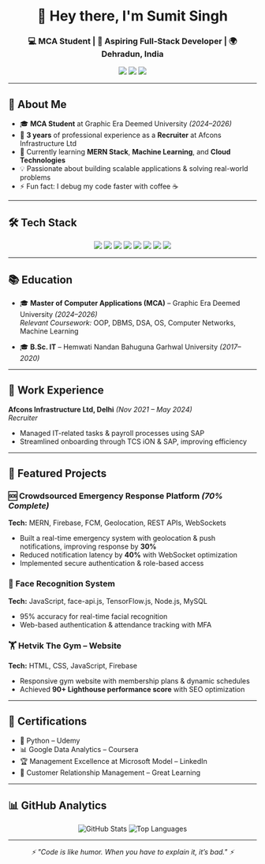 <!-- Profile Header -->
<h1 align="center">👋 Hey there, I'm Sumit Singh</h1>
<h3 align="center">💻 MCA Student | 🚀 Aspiring Full-Stack Developer | 🌍 Dehradun, India</h3>

<p align="center">
  <a href="mailto:negisumit308@gmail.com"><img src="https://img.shields.io/badge/Email-D14836?style=for-the-badge&logo=gmail&logoColor=white" /></a>
  <a href="https://linkedin.com/in/sumitnegi"><img src="https://img.shields.io/badge/LinkedIn-0077b5?style=for-the-badge&logo=linkedin&logoColor=white" /></a>
  <a href="https://github.com/sumitnegii"><img src="https://img.shields.io/badge/GitHub-000000?style=for-the-badge&logo=github&logoColor=white" /></a>
</p>

---

## 🚀 About Me
- 🎓 **MCA Student** at Graphic Era Deemed University *(2024–2026)*
- 💼 **3 years** of professional experience as a **Recruiter** at Afcons Infrastructure Ltd  
- 🌱 Currently learning **MERN Stack**, **Machine Learning**, and **Cloud Technologies**
- 💡 Passionate about building scalable applications & solving real-world problems  
- ⚡ Fun fact: I debug my code faster with coffee ☕

---

## 🛠 Tech Stack

<p align="center">
  <img src="https://img.shields.io/badge/C/C++-00599C?style=for-the-badge&logo=cplusplus&logoColor=white" />
  <img src="https://img.shields.io/badge/Python-3776ab?style=for-the-badge&logo=python&logoColor=white" />
  <img src="https://img.shields.io/badge/Java-007396?style=for-the-badge&logo=java&logoColor=white" />
  <img src="https://img.shields.io/badge/MySQL-4479a1?style=for-the-badge&logo=mysql&logoColor=white" />
  <img src="https://img.shields.io/badge/Firebase-ffca28?style=for-the-badge&logo=firebase&logoColor=black" />
  <img src="https://img.shields.io/badge/AWS-ff9900?style=for-the-badge&logo=amazonaws&logoColor=white" />
  <img src="https://img.shields.io/badge/Google Cloud-4285f4?style=for-the-badge&logo=googlecloud&logoColor=white" />
  <img src="https://img.shields.io/badge/Docker-2496ed?style=for-the-badge&logo=docker&logoColor=white" />
</p>

---

## 📚 Education
- 🎓 **Master of Computer Applications (MCA)** – Graphic Era Deemed University *(2024–2026)*  
  *Relevant Coursework:* OOP, DBMS, DSA, OS, Computer Networks, Machine Learning  

- 🎓 **B.Sc. IT** – Hemwati Nandan Bahuguna Garhwal University *(2017–2020)*  

---

## 💼 Work Experience
**Afcons Infrastructure Ltd, Delhi** *(Nov 2021 – May 2024)*  
*Recruiter*  
- Managed IT-related tasks & payroll processes using SAP  
- Streamlined onboarding through TCS iON & SAP, improving efficiency

---

## 🚀 Featured Projects

### 🆘 **Crowdsourced Emergency Response Platform** *(70% Complete)*
**Tech:** MERN, Firebase, FCM, Geolocation, REST APIs, WebSockets  
- Built a real-time emergency system with geolocation & push notifications, improving response by **30%**  
- Reduced notification latency by **40%** with WebSocket optimization  
- Implemented secure authentication & role-based access

### 👤 **Face Recognition System**
**Tech:** JavaScript, face-api.js, TensorFlow.js, Node.js, MySQL  
- 95% accuracy for real-time facial recognition  
- Web-based authentication & attendance tracking with MFA

### 🏋️ **Hetvik The Gym – Website**
**Tech:** HTML, CSS, JavaScript, Firebase  
- Responsive gym website with membership plans & dynamic schedules  
- Achieved **90+ Lighthouse performance score** with SEO optimization

---

## 📜 Certifications
- 🐍 Python – Udemy  
- 📊 Google Data Analytics – Coursera  
- 🏆 Management Excellence at Microsoft Model – LinkedIn  
- 🤝 Customer Relationship Management – Great Learning  

---

## 📊 GitHub Analytics

<p align="center">
  <img src="https://github-readme-stats.vercel.app/api?username=sumitnegii&show_icons=true&theme=tokyonight" alt="GitHub Stats" />
  <img src="https://github-readme-stats.vercel.app/api/top-langs/?username=sumitnegii&layout=compact&theme=tokyonight" alt="Top Languages" />
</p>

---

<p align="center">
  <i>⚡ "Code is like humor. When you have to explain it, it’s bad." ⚡</i>
</p>
